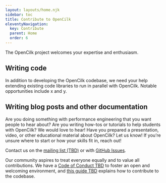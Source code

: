 ```yaml
---
layout: layouts/home.njk
sidebar: toc
title: Contribute to OpenCilk
eleventyNavigation:
  key: Contribute
  parent: Home
  order: 6
---
```


The OpenCilk project welcomes your expertise and enthusiasm.

## Writing code
In addition to developing the OpenCilk codebase, we need your help extending existing code libraries to run in parallel with OpenCilk. Notable opportunities include x and y.

## Writing blog posts and other documentation
Are you doing something with performance engineering that you want people to hear about? Are you writing how-tos or tutorials to help students with OpenCilk? We would love to hear! Have you prepared a presentation, video, or other educational material about OpenCilk? Let us know! If you’re unsure where to start or how your skills fit in, reach out! 



Contact us on the [mailing list (TBD)](#) or with [GitHub Issues](https://github.com/OpenCilk/opencilk-project/issues).



Our community aspires to treat everyone equally and to value all contributions. We have a [Code of Conduct TBD](#) to foster an open and welcoming environment, and [this guide TBD](#) explains how to contribute to the codebase.